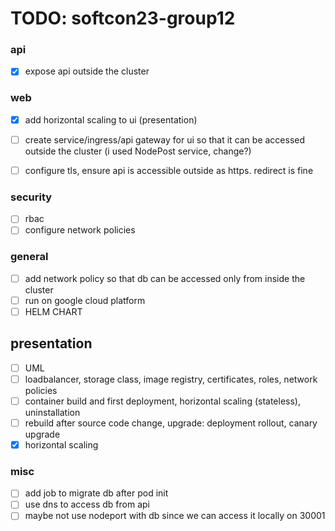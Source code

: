 # TODO: softcon23-group12

### api

- [x] expose api outside the cluster

### web

- [x] add horizontal scaling to ui (presentation)
- [ ] create service/ingress/api gateway for ui so that it can be accessed outside the cluster (i used NodePost service, change?)

- [ ] configure tls, ensure api is accessible outside as https. redirect is fine

### security

- [ ] rbac
- [ ] configure network policies

### general

- [ ] add network policy so that db can be accessed only from inside the cluster
- [ ] run on google cloud platform
- [ ] HELM CHART

## presentation

- [ ] UML
- [ ] loadbalancer, storage class, image registry, certificates, roles, network policies
- [ ] container build and first deployment, horizontal scaling (stateless), uninstallation
- [ ] rebuild after source code change, upgrade: deployment rollout, canary upgrade
- [x] horizontal scaling

### misc

- [ ] add job to migrate db after pod init
- [ ] use dns to access db from api
- [ ] maybe not use nodeport with db since we can access it locally on 30001
